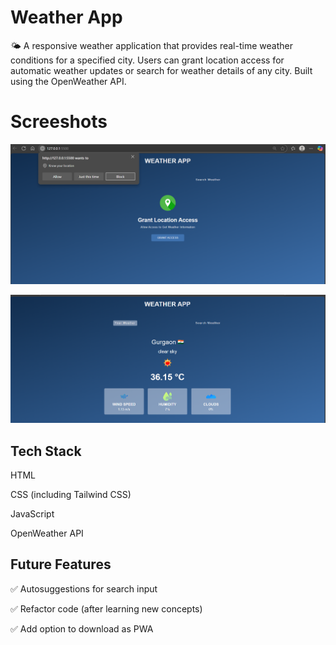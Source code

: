 # Weather App

🌤️ A responsive weather application that provides real-time weather conditions for a specified city. Users can grant location access for automatic weather updates or search for weather details of any city. Built using the OpenWeather API.

# Screeshots

![Weather Dashboard](assets\dashboard1.png)

![Weather Update](assets\dashboard3.png)

## Tech Stack

HTML

CSS (including Tailwind CSS)

JavaScript

OpenWeather API

## Future Features

✅ Autosuggestions for search input

✅ Refactor code (after learning new concepts)

✅ Add option to download as PWA

